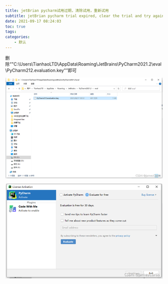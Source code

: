 ```yaml
---
title: jetBrian pycharm试用过期，清除试用，重新试用
subtitle: jetBrian pycharm trial expired, clear the trial and try again
date: 2021-09-17 08:24:03
toc: true
tags: 
categories: 
    - 默认
---
```


删除“"C:\Users\TianhaoLTD\AppData\Roaming\JetBrains\PyCharm2021.2\eval\PyCharm212.evaluation.key"”即可

![img](https://raw.githubusercontent.com/eric-gitta-moore/eric-gitta-moore.github.io/main/static/images/20210917082347618.png)



![img](https://raw.githubusercontent.com/eric-gitta-moore/eric-gitta-moore.github.io/main/static/images/20210917082351244.png)